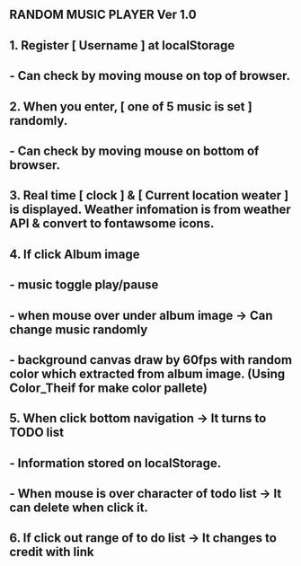 ## RANDOM MUSIC PLAYER Ver 1.0

##

## 1. Register [ Username ] at localStorage

## - Can check by moving mouse on top of browser.

##

## 2. When you enter, [ one of 5 music is set ] randomly.

## - Can check by moving mouse on bottom of browser.

##

## 3. Real time [ clock ] & [ Current location weater ] is displayed. Weather infomation is from weather API & convert to fontawsome icons.

##

## 4. If click Album image

## - music toggle play/pause

## - when mouse over under album image -> Can change music randomly

## - background canvas draw by 60fps with random color which extracted from album image. (Using Color_Theif for make color pallete)

##

## 5. When click bottom navigation -> It turns to TODO list

## - Information stored on localStorage.

## - When mouse is over character of todo list -> It can delete when click it.

##

## 6. If click out range of to do list -> It changes to credit with link
